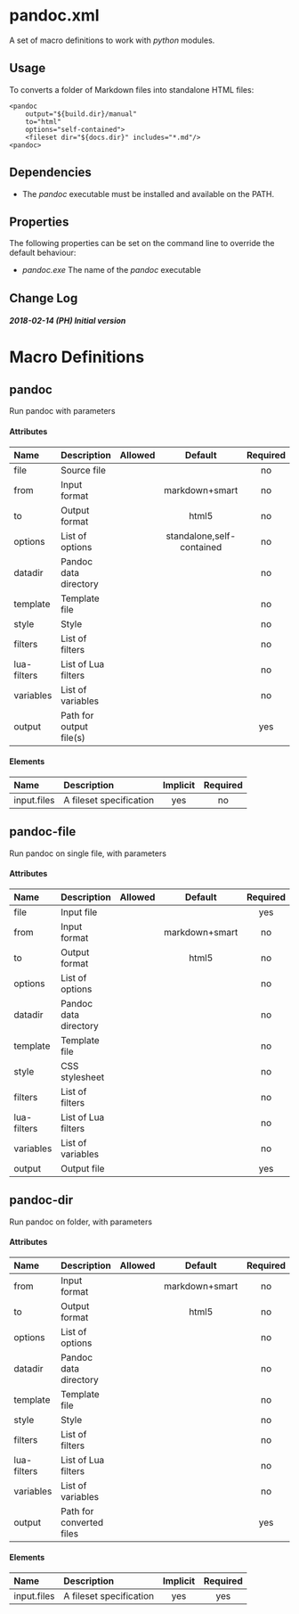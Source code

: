# pandoc.xml

A set of macro definitions to work with *python* modules.

## Usage

To converts a folder of Markdown files into standalone HTML files:

    <pandoc
        output="${build.dir}/manual"
        to="html"
        options="self-contained">
        <fileset dir="${docs.dir}" includes="*.md"/>
    <pandoc>

## Dependencies

  - The *pandoc* executable must be installed and available on the PATH.

## Properties

The following properties can be set on the command line to override the
default behaviour:

  - *pandoc.exe* The name of the *pandoc* executable

## Change Log

##### 2018-02-14 (PH) Initial version

# Macro Definitions

## pandoc

Run pandoc with
parameters

#### Attributes

| Name        | Description             | Allowed |          Default          | Required |
| :---------- | :---------------------- | :------ | :-----------------------: | :------: |
| file        | Source file             |         |                           |    no    |
| from        | Input format            |         |      markdown+smart       |    no    |
| to          | Output format           |         |           html5           |    no    |
| options     | List of options         |         | standalone,self-contained |    no    |
| datadir     | Pandoc data directory   |         |                           |    no    |
| template    | Template file           |         |                           |    no    |
| style       | Style                   |         |                           |    no    |
| filters     | List of filters         |         |                           |    no    |
| lua-filters | List of Lua filters     |         |                           |    no    |
| variables   | List of variables       |         |                           |    no    |
| output      | Path for output file(s) |         |                           |   yes    |

#### Elements

| Name        | Description             | Implicit | Required |
| :---------- | :---------------------- | :------: | :------: |
| input.files | A fileset specification |   yes    |    no    |

## pandoc-file

Run pandoc on single file, with
parameters

#### Attributes

| Name        | Description           | Allowed |    Default     | Required |
| :---------- | :-------------------- | :------ | :------------: | :------: |
| file        | Input file            |         |                |   yes    |
| from        | Input format          |         | markdown+smart |    no    |
| to          | Output format         |         |     html5      |    no    |
| options     | List of options       |         |                |    no    |
| datadir     | Pandoc data directory |         |                |    no    |
| template    | Template file         |         |                |    no    |
| style       | CSS stylesheet        |         |                |    no    |
| filters     | List of filters       |         |                |    no    |
| lua-filters | List of Lua filters   |         |                |    no    |
| variables   | List of variables     |         |                |    no    |
| output      | Output file           |         |                |   yes    |

## pandoc-dir

Run pandoc on folder, with
parameters

#### Attributes

| Name        | Description              | Allowed |    Default     | Required |
| :---------- | :----------------------- | :------ | :------------: | :------: |
| from        | Input format             |         | markdown+smart |    no    |
| to          | Output format            |         |     html5      |    no    |
| options     | List of options          |         |                |    no    |
| datadir     | Pandoc data directory    |         |                |    no    |
| template    | Template file            |         |                |    no    |
| style       | Style                    |         |                |    no    |
| filters     | List of filters          |         |                |    no    |
| lua-filters | List of Lua filters      |         |                |    no    |
| variables   | List of variables        |         |                |    no    |
| output      | Path for converted files |         |                |   yes    |

#### Elements

| Name        | Description             | Implicit | Required |
| :---------- | :---------------------- | :------: | :------: |
| input.files | A fileset specification |   yes    |   yes    |
